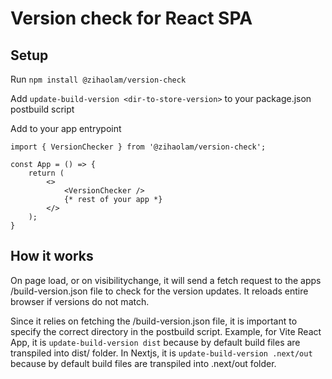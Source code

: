 # Version check for React SPA

## Setup

Run `npm install @zihaolam/version-check`

Add `update-build-version <dir-to-store-version>` to your package.json postbuild script

Add to your app entrypoint

```
import { VersionChecker } from '@zihaolam/version-check';

const App = () => {
    return (
        <>
            <VersionChecker />
            {* rest of your app *}
        </>
    );
}
```

## How it works

On page load, or on visibilitychange, it will send a fetch request to the apps /build-version.json file to check for the version updates. It reloads entire browser if versions do not match.

Since it relies on fetching the /build-version.json file, it is important to specify the correct directory in the postbuild script. Example, for Vite React App, it is `update-build-version dist` because by default build files are transpiled into dist/ folder.
In Nextjs, it is `update-build-version .next/out` because by default build files are transpiled into .next/out folder.
